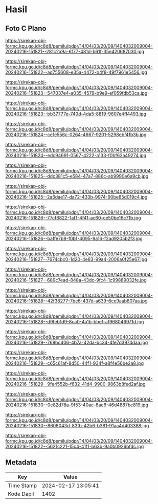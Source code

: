 # Hasil

## Foto C Plano

https://sirekap-obj-formc.kpu.go.id/c8d8/pemilu/pdpr/14/04/03/20/09/1404032009004-20240216-151821--281c2a9a-6f77-481d-b61f-35e420687030.jpg

https://sirekap-obj-formc.kpu.go.id/c8d8/pemilu/pdpr/14/04/03/20/09/1404032009004-20240216-151822--ad755608-e35a-4472-b4f8-49f7961e5456.jpg

https://sirekap-obj-formc.kpu.go.id/c8d8/pemilu/pdpr/14/04/03/20/09/1404032009004-20240216-151823--547037e4-a035-4579-b9e9-ef059fdb53ca.jpg

https://sirekap-obj-formc.kpu.go.id/c8d8/pemilu/pdpr/14/04/03/20/09/1404032009004-20240216-151823--bb37777e-740d-4da5-8819-9607e4ff4493.jpg

https://sirekap-obj-formc.kpu.go.id/c8d8/pemilu/pdpr/14/04/03/20/09/1404032009004-20240216-151824--ce1e556c-0264-4667-9201-5298ebf41b3b.jpg

https://sirekap-obj-formc.kpu.go.id/c8d8/pemilu/pdpr/14/04/03/20/09/1404032009004-20240216-151824--edc94691-0567-4222-a133-f0bf62a49274.jpg

https://sirekap-obj-formc.kpu.go.id/c8d8/pemilu/pdpr/14/04/03/20/09/1404032009004-20240216-151825--ddc381c5-e584-47a7-886c-ab9990e6a9cb.jpg

https://sirekap-obj-formc.kpu.go.id/c8d8/pemilu/pdpr/14/04/03/20/09/1404032009004-20240216-151825--2a6dae17-da72-433b-9974-90be85d019c4.jpg

https://sirekap-obj-formc.kpu.go.id/c8d8/pemilu/pdpr/14/04/03/20/09/1404032009004-20240216-151826--77cf6822-1af1-4f41-ac60-ce50be16c71b.jpg

https://sirekap-obj-formc.kpu.go.id/c8d8/pemilu/pdpr/14/04/03/20/09/1404032009004-20240216-151826--baffe7b9-f0b1-4095-9a16-f2ad9205b2f3.jpg

https://sirekap-obj-formc.kpu.go.id/c8d8/pemilu/pdpr/14/04/03/20/09/1404032009004-20240216-151827--7674cbc0-1d20-4e83-99a4-2006a0f25e67.jpg

https://sirekap-obj-formc.kpu.go.id/c8d8/pemilu/pdpr/14/04/03/20/09/1404032009004-20240216-151827--689c7ead-848a-43dc-9fc4-1c99889032fe.jpg

https://sirekap-obj-formc.kpu.go.id/c8d8/pemilu/pdpr/14/04/03/20/09/1404032009004-20240216-151828--42f38277-7be6-437d-a639-6ce9aab807aa.jpg

https://sirekap-obj-formc.kpu.go.id/c8d8/pemilu/pdpr/14/04/03/20/09/1404032009004-20240216-151828--d9feb1d9-8ca0-4a1b-bbef-af968046971d.jpg

https://sirekap-obj-formc.kpu.go.id/c8d8/pemilu/pdpr/14/04/03/20/09/1404032009004-20240216-151829--768bc406-4b7a-42da-bc34-4fe7d3974daa.jpg

https://sirekap-obj-formc.kpu.go.id/c8d8/pemilu/pdpr/14/04/03/20/09/1404032009004-20240216-151829--c65c61af-8d50-44f1-934f-a8f4e56be2a8.jpg

https://sirekap-obj-formc.kpu.go.id/c8d8/pemilu/pdpr/14/04/03/20/09/1404032009004-20240216-151829--9fe4552b-f632-41d4-9900-9863b8fed2af.jpg

https://sirekap-obj-formc.kpu.go.id/c8d8/pemilu/pdpr/14/04/03/20/09/1404032009004-20240216-151830--0e82d78a-9f53-40ac-8ae6-46d4887bc819.jpg

https://sirekap-obj-formc.kpu.go.id/c8d8/pemilu/pdpr/14/04/03/20/09/1404032009004-20240216-151830--8608043d-83fb-42b6-b381-91aa4d403388.jpg

https://sirekap-obj-formc.kpu.go.id/c8d8/pemilu/pdpr/14/04/03/20/09/1404032009004-20240216-151822--5621c221-15c4-41f1-b63b-9a0b0926bfdc.jpg


## Metadata

| Key        | Value               |
| ---------- | ------------------- |
| Time Stamp | 2024-02-17 13:05:41 |
| Kode Dapil | 1402                |



